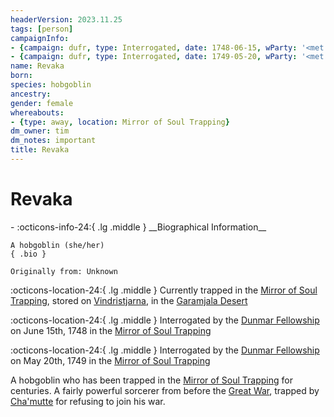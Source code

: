 ```yaml
---
headerVersion: 2023.11.25
tags: [person]
campaignInfo:
- {campaign: dufr, type: Interrogated, date: 1748-06-15, wParty: '<met:U> by <person> on <target> in <current:1>'}
- {campaign: dufr, type: Interrogated, date: 1749-05-20, wParty: '<met:U> by <person> on <target> in <current:1>'}
name: Revaka
born:
species: hobgoblin
ancestry:
gender: female
whereabouts:
- {type: away, location: Mirror of Soul Trapping}
dm_owner: tim
dm_notes: important
title: Revaka
---
```

# Revaka
<div class="grid cards ext-narrow-margin ext-one-column" markdown>
- :octicons-info-24:{ .lg .middle } __Biographical Information__

    A hobgoblin (she/her)  
    { .bio }

    Originally from: Unknown
</div>

:octicons-location-24:{ .lg .middle } Currently trapped in the [Mirror of Soul Trapping](<../../campaigns/dunmari-frontier/treasure/mirror-of-soul-trapping.md>), stored on [Vindristjarna](<../../things/ships/vindristjarna.md>), in the [Garamjala Desert](<../../gazetteer/drankorian-hinterland/garamjala-plateau/garamjala-desert.md>)



:octicons-location-24:{ .lg .middle } Interrogated by the [Dunmar Fellowship](<../pcs/dunmar-fellowship/dunmar-fellowship.md>) on June 15th, 1748 in the [Mirror of Soul Trapping](<../../campaigns/dunmari-frontier/treasure/mirror-of-soul-trapping.md>)  



:octicons-location-24:{ .lg .middle } Interrogated by the [Dunmar Fellowship](<../pcs/dunmar-fellowship/dunmar-fellowship.md>) on May 20th, 1749 in the [Mirror of Soul Trapping](<../../campaigns/dunmari-frontier/treasure/mirror-of-soul-trapping.md>)  


A hobgoblin who has been trapped in the [Mirror of Soul Trapping](<../../campaigns/dunmari-frontier/treasure/mirror-of-soul-trapping.md>) for centuries. A fairly powerful sorcerer from before the [Great War](<../../events/1500s/great-war.md>), trapped by [Cha'mutte](<../extraplanar-powers/cha-mutte.md>) for refusing to join his war. 



